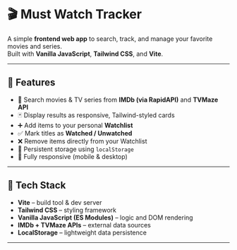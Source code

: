 # 🎬 Must Watch Tracker

A simple **frontend web app** to search, track, and manage your favorite movies and series.  
Built with **Vanilla JavaScript**, **Tailwind CSS**, and **Vite**.

---

## 🚀 Features

- 🔎 Search movies & TV series from **IMDb (via RapidAPI)** and **TVMaze API**
- 🃏 Display results as responsive, Tailwind-styled cards
- ➕ Add items to your personal **Watchlist**
- ✅ Mark titles as **Watched / Unwatched**
- ❌ Remove items directly from your Watchlist
- 💾 Persistent storage using `localStorage`
- 📱 Fully responsive (mobile & desktop)

---

## 🧠 Tech Stack

- **Vite** – build tool & dev server  
- **Tailwind CSS** – styling framework  
- **Vanilla JavaScript (ES Modules)** – logic and DOM rendering  
- **IMDb + TVMaze APIs** – external data sources  
- **LocalStorage** – lightweight data persistence  

---


